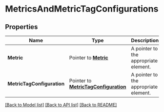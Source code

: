 # MetricsAndMetricTagConfigurations

## Properties

Name | Type | Description | Notes
---- | ---- | ----------- | ------
**Metric** | Pointer to [**Metric**](Metric.md) | A pointer to the appropriate element. |
**MetricTagConfiguration** | Pointer to [**MetricTagConfiguration**](MetricTagConfiguration.md) | A pointer to the appropriate element. |


[[Back to Model list]](../README.md#documentation-for-models) [[Back to API list]](../README.md#documentation-for-api-endpoints) [[Back to README]](../README.md)


